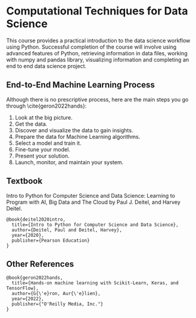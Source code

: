 # Computational Techniques for Data Science

This course provides a practical introduction to the data science workflow using Python. Successful completion of the course will involve using advanced features of Python, retrieving information in data files, working with numpy and pandas library, visualizing information and completing an end to end data science project.


## End-to-End Machine Learning Process

Although there is no prescriptive process, here are the main steps you go through \cite{geron2022hands}:

1. Look at the big picture.
2. Get the data.
3. Discover and visualize the data to gain insights.
4. Prepare the data for Machine Learning algorithms.
5. Select a model and train it.
6. Fine-tune your model.
7. Present your solution.
8. Launch, monitor, and maintain your system.


## Textbook

Intro to Python for Computer Science and Data Science: Learning to Program with AI, Big Data and The Cloud by Paul J. Deitel, and Harvey Deitel.  

```
@book{deitel2020intro,
  title={Intro to Python for Computer Science and Data Science},
  author={Deitel, Paul and Deitel, Harvey},
  year={2020},
  publisher={Pearson Education}
}
```

## Other References
```
@book{geron2022hands,
  title={Hands-on machine learning with Scikit-Learn, Keras, and TensorFlow},
  author={G{\'e}ron, Aur{\'e}lien},
  year={2022},
  publisher={"O'Reilly Media, Inc."}
}
```
